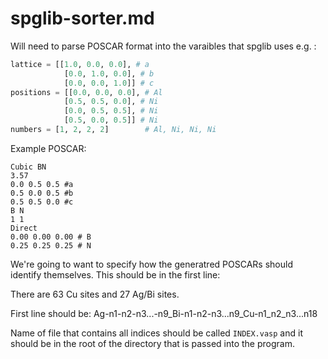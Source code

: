 # spglib-sorter.md

Will need to parse POSCAR format into the varaibles that spglib uses e.g. :

```python
lattice = [[1.0, 0.0, 0.0], # a
            [0.0, 1.0, 0.0], # b
            [0.0, 0.0, 1.0]] # c
positions = [[0.0, 0.0, 0.0], # Al
            [0.5, 0.5, 0.0], # Ni
            [0.0, 0.5, 0.5], # Ni
            [0.5, 0.0, 0.5]] # Ni
numbers = [1, 2, 2, 2]        # Al, Ni, Ni, Ni
```

Example POSCAR:
```
Cubic BN
3.57
0.0 0.5 0.5 #a
0.5 0.0 0.5 #b
0.5 0.5 0.0 #c
B N
1 1
Direct
0.00 0.00 0.00 # B
0.25 0.25 0.25 # N
```

We're going to want to specify how the generatred POSCARs should identify themselves. This should be in the first line:

There are 63 Cu sites and 27 Ag/Bi sites.

First line should be:
Ag-n1-n2-n3...-n9_Bi-n1-n2-n3...n9_Cu-n1_n2_n3...n18

Name of file that contains all indices should be called `INDEX.vasp` and it should be in the root of the directory that is passed into the program.